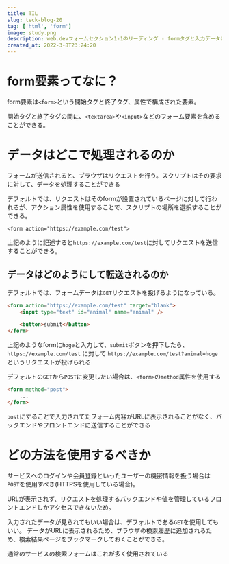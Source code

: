 ```yaml
---
title: TIL
slug: teck-blog-20
tag: ['html', 'form']
image: study.png
description: web.devフォームセクション1-1のリーディング - formタグと入力データについて
created_at: 2022-3-8T23:24:20
---
```


# form要素ってなに？
form要素は`<form>`という開始タグと終了タグ、属性で構成された要素。

開始タグと終了タグの間に、`<textarea>`や`<input>`などのフォーム要素を含めることができる。

# データはどこで処理されるのか

フォームが送信されると、ブラウザはリクエストを行う。スクリプトはその要求に対して、データを処理することができる

デフォルトでは、リクエストはそのformが設置されているページに対して行われるが、アクション属性を使用することで、スクリプトの場所を選択することができる。

```
<form action="https://example.com/test">
```

上記のように記述すると`https://example.com/test`に対してリクエストを送信することができる。

## データはどのようにして転送されるのか

デフォルトでは、フォームデータは`GET`リクエストを投げるようになっている。

```html
<form action="https://example.com/test" target="blank">
	<input type="text" id="animal" name="animal" />
	
	<button>submit</button>
</form>
```

上記のようなformに`hoge`と入力して、`submit`ボタンを押下したら、`https://example.com/test` に対して `https://example.com/test?animal=hoge`というリクエストが投げられる


デフォルトの`GET`から`POST`に変更したい場合は、`<form>`の`method`属性を使用する

```html
<form method="post">
	...
</form>
```

`post`にすることで入力されてたフォーム内容がURLに表示されることがなく、バックエンドやフロントエンドに送信することができる

# どの方法を使用するべきか

サービスへのログインや会員登録といったユーザーの機密情報を扱う場合は`POST`を使用すべき(HTTPSを使用している場合)。

URLが表示されず、リクエストを処理するバックエンドや値を管理しているフロントエンドしかアクセスできないため。

入力されたデータが見られてもいい場合は、デフォルトである`GET`を使用してもいい。
データがURLに表示されるため、ブラウザの検索履歴に追加されるため、検索結果ページをブックマークしておくことができる。

通常のサービスの検索フォームはこれが多く使用されている





